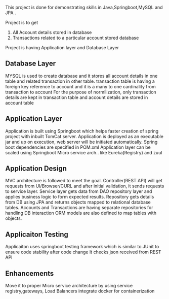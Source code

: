 This project is done for demonstrating skills in Java,Springboot,MySQL and JPA .

Project is to get 
1) All Account details stored in database 
2) Transactions related to a particular account stored database

Project is having Application layer and Database Layer

Database Layer
----------------
MYSQL is used to create database and it stores all account details in one table and related transaction in other table.
transaction table is having a foreign key reference to account and it is a many to one cardinality from transaction to account
For the purpose of normilization, only transaction details are kept in transaction table and account details are stored in account table

Application Layer
-----------------

Application is built using Springboot which helps faster creation of spring project with inbuilt TomCat server.
Application is deployed as an executable jar and up on execution, web server will be initiated automatically.
Spring boot dependencies are specified in POM.xml
Application layer can be scaled using Springboot Micro service arch.. like Eureka(Registry) and zuul

Application Design
------------------
MVC architecture is followed to meet the goal.
Controller(REST API) will get requests from UI/Browser/CURL and after initial validation, it sends requests to service layer.
Service layer gets data from DAO repository layer and applies business logic to form expected results.
Repository gets details from DB using JPA and returns objects mapped to relational database tables.
Accounts and Transactions are having separate repositories for handling DB interaction
ORM models are also defined to map tables with objects.

Applicaiton Testing
-------------------

Applicaiton uses springboot testing framework which is similar to JUnit to ensure code stability after code change
It checks json received from REST API

Enhancements
------------------
Move it to proper Micro service architecture by using service registry,gateways, Load Balancers
integrate docker for containerization



